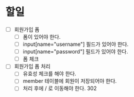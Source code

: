 # 할일

- [ ] 회원가입 폼
    - [ ] 폼이 있어야 한다.
    - [ ] input[name="username"] 필드가 있어야 한다.
    - [ ] input[name="password"] 필드가 있어야 한다.
    - [ ] 폼 체크
- [ ] 회원가입 폼 처리
    - [ ] 유효성 체크를 해야 한다.
    - [ ] member 테이블에 회원이 저장되어야 한다.
    - [ ] 처리 후에 / 로 이동해야 한다. 302